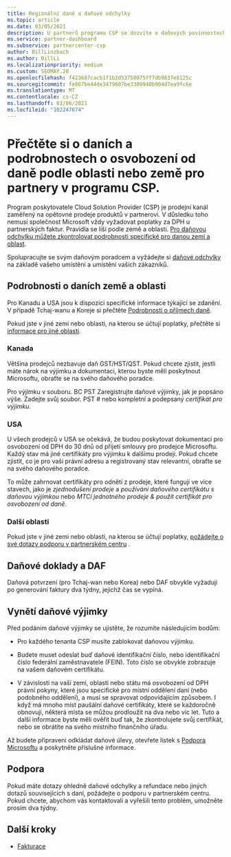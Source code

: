 ```yaml
---
title: Regionální daně a daňové odchylky
ms.topic: article
ms.date: 03/05/2021
description: U partnerů programu CSP se dozvíte o daňových povinnostech na oblast, o tom, jak odesílat daňové výjimky pro prodej CSP, a jak získat podporu pro daňové otázky.
ms.service: partner-dashboard
ms.subservice: partnercenter-csp
author: BillLinzbach
ms.author: BillLi
ms.localizationpriority: medium
ms.custom: SEOMAY.20
ms.openlocfilehash: f423687cacb1f1b2d53750075ff7db9837e8125c
ms.sourcegitcommit: fe867be44de3479607be3309940b904d7ea9fc6e
ms.translationtype: MT
ms.contentlocale: cs-CZ
ms.lasthandoff: 03/06/2021
ms.locfileid: "102247674"
---
```

# <a name="read-about-taxes-and-tax-exemption-details-by-region-or-country-for-partners-in-the-csp-program"></a>Přečtěte si o daních a podrobnostech o osvobození od daně podle oblasti nebo země pro partnery v programu CSP.


Program poskytovatele Cloud Solution Provider (CSP) je prodejní kanál zaměřený na opětovné prodeje produktů v partnerovi. V důsledku toho nemusí společnost Microsoft vždy vyžadovat poplatky za DPH u partnerských faktur. Pravidla se liší podle země a oblasti. [Pro daňovou odchylku můžete zkontrolovat podrobnosti specifické pro danou zemi a oblast](#country-and-region-tax-details).

Spolupracujte se svým daňovým poradcem a vyžádejte si [daňové odchylky](#file-a-tax-exemption) na základě vašeho umístění a umístění vašich zákazníků.

## <a name="country-and-region-tax-details"></a>Podrobnosti o daních země a oblasti

Pro Kanadu a USA jsou k dispozici specifické informace týkající se zdanění. V případě Tchaj-wanu a Koreje si přečtěte [Podrobnosti o příjmech daně](#tax-receipts-and-daf).

Pokud jste v jiné zemi nebo oblasti, na kterou se účtují poplatky, přečtěte si [informace pro jiné oblasti](#other-regions).


### <a name="canada"></a>Kanada

Většina prodejců nezbavuje daň GST/HST/QST. Pokud chcete zjistit, jestli máte nárok na výjimku a dokumentaci, kterou byste měli poskytnout Microsoftu, obraťte se na svého daňového poradce.

Pro výjimku v souboru. BC PST Zaregistrujte daňové výjimky, jak je popsáno výše. Zadejte svůj soubor. PST # nebo kompletní a podepsaný *certifikát pro výjimku*.

### <a name="united-states"></a>USA

U všech prodejců v USA se očekává, že budou poskytovat dokumentaci pro osvobození od DPH do 30 dnů od přijetí smlouvy pro prodejce Microsoftu. Každý stav má jiné certifikáty pro výjimku k dalšímu prodeji. Pokud chcete zjistit, co je pro vaši právní adresu a registrovaný stav relevantní, obraťte se na svého daňového poradce.

To může zahrnovat certifikáty pro odnětí z prodeje, které fungují ve více stavech, jako je *zjednodušení prodeje* a *používání daňového certifikátu s daňovou výjimkou* nebo *MTCí jednotného prodeje & použít certifikát pro osvobození od daně*.

### <a name="other-regions"></a>Další oblasti

Pokud jste v jiné zemi nebo oblasti, na kterou se účtují poplatky, [požádejte o své dotazy podporu v partnerském centru](#support) .

## <a name="tax-receipts-and-daf"></a>Daňové doklady a DAF

Daňová potvrzení (pro Tchaj-wan nebo Korea) nebo DAF obvykle vyžadují po generování faktury dva týdny, jejichž čas se vypíná.

## <a name="file-a-tax-exemption"></a>Vynětí daňové výjimky

Před podáním daňové výjimky se ujistěte, že rozumíte následujícím bodům:

- Pro každého tenanta CSP musíte zablokovat daňovou výjimku.

- Budete muset odeslat buď daňové identifikační číslo, nebo identifikační číslo federální zaměstnavatele (FEIN). Toto číslo se obvykle zobrazuje na vašem daňovém certifikátu.

- V závislosti na vaší zemi, oblasti nebo státu má osvobození od DPH právní pokyny, které jsou specifické pro místní oddělení daní (nebo podobného oddělení), a musí se spravovat odpovídajícím způsobem. I když má mnoho míst paušální daňové certifikáty, které se každoročně obnovují, některá místa se můžou prodloužit na dva nebo víc let. Tuto a další informace byste měli ověřit buď tak, že zkontrolujete svůj certifikát, nebo se obrátíte na svého místního finančního úřadu.

Až budete připraveni odkládat daňové úlevy, otevřete lístek s [Podpora Microsoftu](https://partner.microsoft.com/dashboard/support/csp/servicerequests/create?stage=2&topicid=92930319-ced6-c18b-d7a6-d62b22d60aa5) a poskytněte příslušné informace.

## <a name="support"></a>Podpora

Pokud máte dotazy ohledně daňové odchylky a refundace nebo jiných dotazů souvisejících s daní, požádejte o podporu v partnerském centru. Pokud chcete, abychom vás kontaktovali a vyřešili tento problém, umožněte prosím dva týdny.

## <a name="next-steps"></a>Další kroky

- [Fakturace](billing.md)
